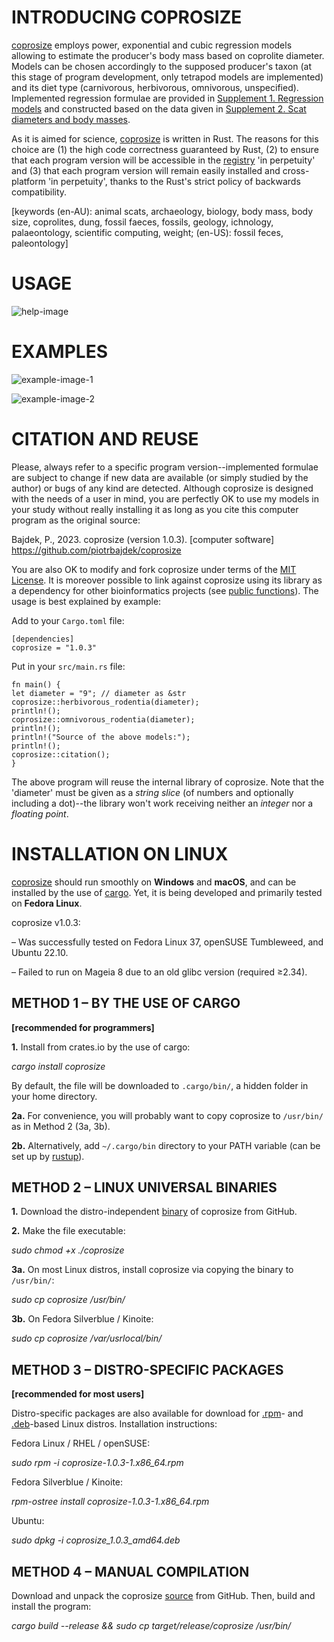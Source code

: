 # INTRODUCING COPROSIZE

[coprosize](https://github.com/piotrbajdek/coprosize) employs power, exponential and cubic regression models allowing to estimate the producer's body mass based on coprolite diameter. Models can be chosen accordingly to the supposed producer's taxon (at this stage of program development, only tetrapod models are implemented) and its diet type (carnivorous, herbivorous, omnivorous, unspecified). Implemented regression formulae are provided in [Supplement 1. Regression models](https://github.com/piotrbajdek/coprosize/blob/main/docs/supplement-1.ods) and constructed based on the data given in [Supplement 2. Scat diameters and body masses](https://github.com/piotrbajdek/coprosize/blob/main/docs/supplement-2.ods).

As it is aimed for science, [coprosize](https://github.com/piotrbajdek/coprosize) is written in Rust. The reasons for this choice are (1) the high code correctness guaranteed by Rust, (2) to ensure that each program version will be accessible in the [registry](https://docs.rs/crate/coprosize/latest) 'in perpetuity' and (3) that each program version will remain easily installed and cross-platform 'in perpetuity', thanks to the Rust's strict policy of backwards compatibility.

[keywords (en-AU): animal scats, archaeology, biology, body mass, body size, coprolites, dung, fossil faeces, fossils, geology, ichnology, palaeontology, scientific computing, weight; (en-US): fossil feces, paleontology]

# USAGE

![help-image](https://github.com/piotrbajdek/coprosize/blob/main/docs/images/help-image.png?raw=true)

# EXAMPLES

![example-image-1](https://github.com/piotrbajdek/coprosize/blob/main/docs/images/example-image-1.png?raw=true)

![example-image-2](https://github.com/piotrbajdek/coprosize/blob/main/docs/images/example-image-2.png?raw=true)

# CITATION AND REUSE

Please, always refer to a specific program version--implemented formulae are subject to change if new data are available (or simply studied by the author) or bugs of any kind are detected. Although coprosize is designed with the needs of a user in mind, you are perfectly OK to use my models in your study without really installing it as long as you cite this computer program as the original source:

Bajdek, P., 2023. coprosize (version 1.0.3). [computer software] https://github.com/piotrbajdek/coprosize

You are also OK to modify and fork coprosize under terms of the [MIT License](https://github.com/piotrbajdek/coprosize/blob/main/LICENSE.md). It is moreover possible to link against coprosize using its library as a dependency for other bioinformatics projects (see [public functions](https://docs.rs/coprosize/1.0.3/coprosize/#functions)). The usage is best explained by example:

Add to your `Cargo.toml` file:

```
[dependencies]
coprosize = "1.0.3"
```

Put in your `src/main.rs` file:

```
fn main() {
let diameter = "9"; // diameter as &str
coprosize::herbivorous_rodentia(diameter);
println!();
coprosize::omnivorous_rodentia(diameter);
println!();
println!("Source of the above models:");
println!();
coprosize::citation();
}
```
The above program will reuse the internal library of coprosize. Note that the 'diameter' must be given as a _string slice_ (of numbers and optionally including a dot)--the library won't work receiving neither an _integer_ nor a _floating point_.

# INSTALLATION ON LINUX

[coprosize](https://github.com/piotrbajdek/coprosize) should run smoothly on **Windows** and **macOS**, and can be installed by the use of [cargo](https://www.rust-lang.org/tools/install). Yet, it is being developed and primarily tested on **Fedora Linux**.

coprosize v1.0.3:

– Was successfully tested on Fedora Linux 37, openSUSE Tumbleweed, and Ubuntu 22.10.

– Failed to run on Mageia 8 due to an old glibc version (required ≥2.34).

## METHOD 1 – BY THE USE OF CARGO

**[recommended for programmers]**

**1.** Install from crates.io by the use of cargo:

_cargo install coprosize_

By default, the file will be downloaded to `.cargo/bin/`, a hidden folder in your home directory.

**2a.** For convenience, you will probably want to copy coprosize to `/usr/bin/` as in Method 2 (3a, 3b).

**2b.** Alternatively, add `~/.cargo/bin` directory to your PATH variable (can be set up by [rustup](https://www.rust-lang.org/tools/install)).

## METHOD 2 – LINUX UNIVERSAL BINARIES

**1.** Download the distro-independent [binary](https://github.com/piotrbajdek/coprosize/releases/download/v1.0.3/coprosize) of coprosize from GitHub.

**2.** Make the file executable:

_sudo chmod +x ./coprosize_

**3a.** On most Linux distros, install coprosize via copying the binary to `/usr/bin/`:

_sudo cp coprosize /usr/bin/_

**3b.** On Fedora Silverblue / Kinoite:

_sudo cp coprosize /var/usrlocal/bin/_

## METHOD 3 – DISTRO-SPECIFIC PACKAGES

**[recommended for most users]**

Distro-specific packages are also available for download for [.rpm](https://github.com/piotrbajdek/coprosize/releases/download/v1.0.3/coprosize-1.0.3-1.x86_64.rpm)- and [.deb](https://github.com/piotrbajdek/coprosize/releases/download/v1.0.3/coprosize_1.0.3_amd64.deb)-based Linux distros. Installation instructions:

Fedora Linux / RHEL / openSUSE:

_sudo rpm -i coprosize-1.0.3-1.x86_64.rpm_

Fedora Silverblue / Kinoite:

_rpm-ostree install coprosize-1.0.3-1.x86_64.rpm_

Ubuntu:

_sudo dpkg -i coprosize_1.0.3_amd64.deb_

## METHOD 4 – MANUAL COMPILATION

Download and unpack the coprosize [source](https://github.com/piotrbajdek/coprosize/archive/refs/tags/v1.0.3.zip) from GitHub. Then, build and install the program:

_cargo build \--release && sudo cp target/release/coprosize /usr/bin/_
